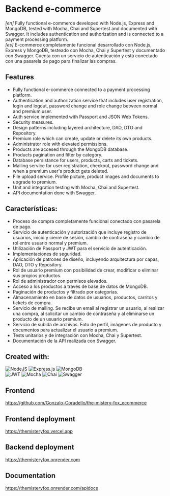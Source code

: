 # Backend e-commerce

_[en]_ Fully functional e-commerce developed with Node.js, Express and MongoDB, tested with Mocha, Chai and Supertest and documented with Swagger. It includes authentication and authorization and is connected to a payment processing platform.  
_[es]_  E-commerce completamente funcional desarrollado con Node.js, Express y MongoDB, testeado con Mocha, Chai y Supertest y documentado con Swagger. Cuenta con un servicio de autenticación y está conectado con una pasarela de pago para finalizar las compras.  

## Features
- Fully functional e-commerce connected to a payment processing platform.
- Authentication and authorization service that includes user registration, login and logout, password change and role change between normal and premium user.
- Auth service implemented with Passport and JSON Web Tokens.
- Security measures.
- Design patterns including layered architecture, DAO, DTO and Repository.
- Premium role which can create, update or delete its own products.
- Administrator role with elevated permissions.
- Products are accesed through the MongoDB database.
- Products pagination and filter by category.
- Database persistance for users, products, carts and tickets.
- Mailing service for user registration, checkout, password change and when a premium user's product gets deleted.
- File upload service. Profile picture, product images and documents to upgrade to premium.
- Unit and integration testing with Mocha, Chai and Supertest.
- API documentation done with Swagger.

## Características:

- Proceso de compra completamente funcional conectado con pasarela de pago.
- Servicio de autenticación y autorización que incluye registro de usuarios, inicio y cierre de sesión, cambio de contraseña y cambio de rol entre usuario normal y premium.
- Utilización de Passport y JWT para el servicio de autenticación.
- Implementaciones de seguridad.
- Aplicación de patrones de diseño, incluyendo arquitectura por capas, DAO, DTO y Repository.
- Rol de usuario premium con posibilidad de crear, modificar o eliminar sus propios productos.
- Rol de administrador con permisos elevados.
- Acceso a los productos a través de base de datos de MongoDB.
- Paginación de productos y filtrado por categorías.
- Almacenamiento en base de datos de usuarios, productos, carritos y tickets de compra.
- Servicio de mailing. Se recibe un email al registrar un usuario, al realizar una compra, al solicitar un cambio de contraseña y al eliminarse un producto de un usuario premium.
- Servicio de subida de archivos. Foto de perfil, imágenes de producto y documentos para actualizar el usuario a premium.  
- Tests unitarios y de integración con Mocha, Chai y Supertest.
- Documentación de la API realizada con Swagger.


## Created with:
![NodeJS](https://img.shields.io/badge/node.js-6DA55F?style=for-the-badge&logo=node.js&logoColor=white) ![Express.js](https://img.shields.io/badge/express.js-%23404d59.svg?style=for-the-badge&logo=express&logoColor=%2361DAFB) ![MongoDB](https://img.shields.io/badge/MongoDB-%234ea94b.svg?style=for-the-badge&logo=mongodb&logoColor=white)  
![JWT](https://img.shields.io/badge/JWT-black?style=for-the-badge&logo=JSON%20web%20tokens) ![Mocha](https://img.shields.io/badge/-mocha-%238D6748?style=for-the-badge&logo=mocha&logoColor=white) ![Chai](https://img.shields.io/badge/chai.js-323330?style=for-the-badge&logo=chai&logoColor=red) ![Swagger](https://img.shields.io/badge/-Swagger-%23Clojure?style=for-the-badge&logo=swagger&logoColor=white) 

## Frontend
https://github.com/Gonzalo-Coradello/the-mistery-fox_ecommerce

## Frontend deployment
https://themisteryfox.vercel.app

## Backend deployment
https://themisteryfox.onrender.com

## Documentation
https://themisteryfox.onrender.com/apidocs
